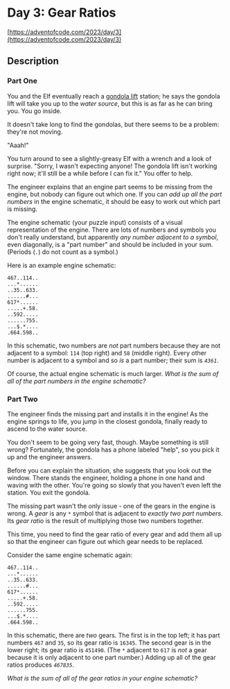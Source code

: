 # Day 3: Gear Ratios

[https://adventofcode.com/2023/day/3](https://adventofcode.com/2023/day/3)

## Description

### Part One

You and the Elf eventually reach a [gondola lift](https://en.wikipedia.org/wiki/Gondola_lift) station; he says the gondola lift will take you up to the _water source_, but this is as far as he can bring you. You go inside.

It doesn't take long to find the gondolas, but there seems to be a problem: they're not moving.

"Aaah!"

You turn around to see a slightly-greasy Elf with a wrench and a look of surprise. "Sorry, I wasn't expecting anyone! The gondola lift isn't working right now; it'll still be a while before I can fix it." You offer to help.

The engineer explains that an engine part seems to be missing from the engine, but nobody can figure out which one. If you can _add up all the part numbers_ in the engine schematic, it should be easy to work out which part is missing.

The engine schematic (your puzzle input) consists of a visual representation of the engine. There are lots of numbers and symbols you don't really understand, but apparently _any number adjacent to a symbol_, even diagonally, is a "part number" and should be included in your sum. (Periods (`.`) do not count as a symbol.)

Here is an example engine schematic:

    467..114..
    ...*......
    ..35..633.
    ......#...
    617*......
    .....+.58.
    ..592.....
    ......755.
    ...$.*....
    .664.598..

In this schematic, two numbers are _not_ part numbers because they are not adjacent to a symbol: `114` (top right) and `58` (middle right). Every other number is adjacent to a symbol and so _is_ a part number; their sum is _`4361`_.

Of course, the actual engine schematic is much larger. _What is the sum of all of the part numbers in the engine schematic?_

### Part Two

The engineer finds the missing part and installs it in the engine! As the engine springs to life, you jump in the closest gondola, finally ready to ascend to the water source.

You don't seem to be going very fast, though. Maybe something is still wrong? Fortunately, the gondola has a phone labeled "help", so you pick it up and the engineer answers.

Before you can explain the situation, she suggests that you look out the window. There stands the engineer, holding a phone in one hand and waving with the other. You're going so slowly that you haven't even left the station. You exit the gondola.

The missing part wasn't the only issue - one of the gears in the engine is wrong. A _gear_ is any `*` symbol that is adjacent to _exactly two part numbers_. Its _gear ratio_ is the result of <span title="They're magic gears.">multiplying</span> those two numbers together.

This time, you need to find the gear ratio of every gear and add them all up so that the engineer can figure out which gear needs to be replaced.

Consider the same engine schematic again:

    467..114..
    ...*......
    ..35..633.
    ......#...
    617*......
    .....+.58.
    ..592.....
    ......755.
    ...$.*....
    .664.598..

In this schematic, there are _two_ gears. The first is in the top left; it has part numbers `467` and `35`, so its gear ratio is `16345`. The second gear is in the lower right; its gear ratio is `451490`. (The `*` adjacent to `617` is _not_ a gear because it is only adjacent to one part number.) Adding up all of the gear ratios produces _`467835`_.

_What is the sum of all of the gear ratios in your engine schematic?_
